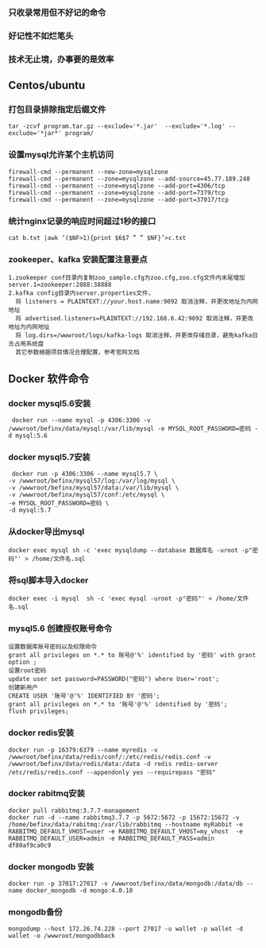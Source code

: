 ### 只收录常用但不好记的命令
### 好记性不如烂笔头
### 技术无止境，办事要的是效率

##  Centos/ubuntu

### 打包目录排除指定后缀文件
`tar -zcvf program.tar.gz --exclude='*.jar'  --exclude='*.log' --exclude='*jar*' program/`

### 设置mysql允许某个主机访问

```
firewall-cmd --permanent --new-zone=mysqlzone
firewall-cmd --permanent --zone=mysqlzone --add-source=45.77.189.248
firewall-cmd --permanent --zone=mysqlzone --add-port=4306/tcp
firewall-cmd --permanent --zone=mysqlzone --add-port=7379/tcp
firewall-cmd --permanent --zone=mysqlzone --add-port=37017/tcp
```

### 统计nginx记录的响应时间超过1秒的接口
```
cat b.txt |awk ‘($NF>1){print $6$7 ” ” $NF}’>c.txt
```

### zookeeper、kafka 安装配置注意要点
```
1.zookeeper conf目录内复制zoo_sample.cfg为zoo.cfg,zoo.cfg文件内末尾增加server.1=zookeeper:2888:38888
2.kafka config目录内server.properties文件，
  将 listeners = PLAINTEXT://your.host.name:9092 取消注释，并更改地址为内网地址
  将 advertised.listeners=PLAINTEXT://192.168.6.42:9092 取消注释，并更改地址为内网地址
  将 log.dirs=/wwwroot/logs/kafka-logs 取消注释，并更改存储目录，避免kafka日志占用系统盘
  其它参数根据项目情况合理配置，参考官网文档
```

## Docker 软件命令

### docker mysql5.6安装
```
 docker run --name mysql -p 4306:3306 -v /wwwroot/befinx/data/mysql:/var/lib/mysql -e MYSQL_ROOT_PASSWORD=密码 -d mysql:5.6
```

### docker mysql5.7安装
```
 docker run -p 4306:3306 --name mysql5.7 \
-v /wwwroot/befinx/mysql57/log:/var/log/mysql \
-v /wwwroot/befinx/mysql57/data:/var/lib/mysql \
-v /wwwroot/befinx/mysql57/conf:/etc/mysql \
-e MYSQL_ROOT_PASSWORD=密码 \
-d mysql:5.7
```

### 从docker导出mysql
```
docker exec mysql sh -c 'exec mysqldump --database 数据库名 -uroot -p"密码"' > /home/文件名.sql 
```

### 将sql脚本导入docker
```
docker exec -i mysql  sh -c 'exec mysql -uroot -p"密码"' < /home/文件名.sql
```

### mysql5.6 创建授权账号命令
```
设置数据库账号密码以及权限命令
grant all privileges on *.* to 账号@'%' identified by '密码' with grant option ;
设置root密码
update user set password=PASSWORD("密码") where User='root';
创建新用户
CREATE USER '账号'@'%' IDENTIFIED BY '密码';
grant all privileges on *.* to '账号'@'%' identified by '密码';
flush privileges; 
```

### docker redis安装
```
docker run -p 16379:6379 --name myredis -v /wwwroot/befinx/data/redis/conf/:/etc/redis/redis.conf -v /wwwroot/befinx/data/redis/data:/data -d redis redis-server /etc/redis/redis.conf --appendonly yes --requirepass "密码"

```

### docker rabitmq安装
```
docker pull rabbitmq:3.7.7-management
docker run -d --name rabbitmq3.7.7 -p 5672:5672 -p 15672:15672 -v /home/befinx/data/rabitmq:/var/lib/rabbitmq --hostname myRabbit -e RABBITMQ_DEFAULT_VHOST=user -e RABBITMQ_DEFAULT_VHOST=my_vhost  -e RABBITMQ_DEFAULT_USER=admin -e RABBITMQ_DEFAULT_PASS=admin df80af9ca0c9
```

### docker mongodb 安装
```
docker run -p 37017:27017 -v /wwwroot/befinx/data/mongodb:/data/db --name docker_mongodb -d mongo:4.0.10
```

### mongodb备份
```
mongodump --host 172.26.74.228 --port 27017 -u wallet -p wallet -d wallet -o /wwwroot/mongodbback
```